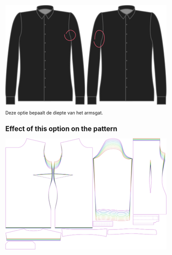 ![Diepte armsgat factor](./armholedepthfactor.svg)


Deze optie bepaalt de diepte van het armsgat.


## Effect of this option on the pattern
![This image shows the effect of this option by superimposing several variants that have a different value for this option](simone_armholedepthfactor_sample.svg "Effect of this option on the pattern")